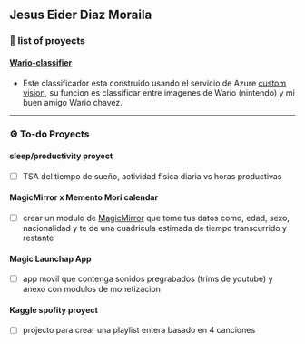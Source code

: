 ## Jesus Eider Diaz Moraila 

### 🚀 list of proyects 

#### [Wario-classifier](https://www.wario-classifier.tech/)

- Este classificador esta construido usando el servicio de Azure [custom vision](https://www.customvision.ai), su funcion es classificar entre imagenes de Wario (nintendo) y mi buen amigo Wario chavez.


<hr>

### ⚙️ To-do Proyects 

#### sleep/productivity proyect

- [ ] TSA del tiempo de sueño, actividad fisica diaria vs horas productivas

#### MagicMirror x Memento Mori calendar

- [ ] crear un modulo de [MagicMirror](https://magicmirror.builders/) que tome tus datos como, edad, sexo, nacionalidad y te de una cuadricula estimada de tiempo transcurrido y restante

####  Magic Launchap App

- [ ] app movil que contenga sonidos pregrabados (trims de youtube) y anexo con modulos de monetizacion 

#### Kaggle spofity proyect 
- [ ] projecto para crear una playlist entera basado en 4 canciones

